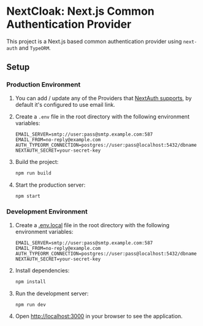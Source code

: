 # NextCloak: Next.js Common Authentication Provider

This project is a Next.js based common authentication provider using `next-auth` and `TypeORM`.

## Setup

### Production Environment

1. You can add / update any of the Providers that 
    [NextAuth supports](https://next-auth.js.org/v3/configuration/providers#oauth-providers), by default it's 
    configured to use email link.
   
2. Create a `.env` file in the root directory with the following environment variables:

    ```env
    EMAIL_SERVER=smtp://user:pass@smtp.example.com:587
    EMAIL_FROM=no-reply@example.com
    AUTH_TYPEORM_CONNECTION=postgres://user:pass@localhost:5432/dbname
    NEXTAUTH_SECRET=your-secret-key
    ```

3. Build the project:

    ```sh
    npm run build
    ```

4. Start the production server:

    ```sh
    npm start
    ```

### Development Environment

1. Create a [.env.local](http://_vscodecontentref_/0) file in the root directory with the following environment variables:

    ```env
    EMAIL_SERVER=smtp://user:pass@smtp.example.com:587
    EMAIL_FROM=no-reply@example.com
    AUTH_TYPEORM_CONNECTION=postgres://user:pass@localhost:5432/dbname
    NEXTAUTH_SECRET=your-secret-key
    ```

2. Install dependencies:

    ```sh
    npm install
    ```

3. Run the development server:

    ```sh
    npm run dev
    ```

4. Open [http://localhost:3000](http://localhost:3000) in your browser to see the application.

